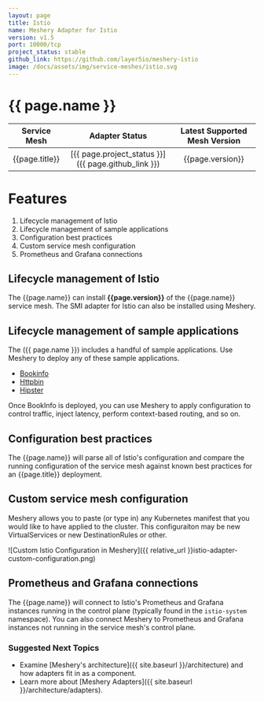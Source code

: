 ```yaml
---
layout: page
title: Istio
name: Meshery Adapter for Istio
version: v1.5
port: 10000/tcp
project_status: stable
github_link: https://github.com/layer5io/meshery-istio
image: /docs/assets/img/service-meshes/istio.svg
---
```

# {{ page.name }}

| Service Mesh   | Adapter Status | Latest Supported Mesh Version |
| :------------: | :------------:   | :------------:              |
| {{page.title}} | [{{ page.project_status }}]({{ page.github_link }}) | {{page.version}}  |

# Features
1. Lifecycle management of Istio
1. Lifecycle management of sample applications
1. Configuration best practices
1. Custom service mesh configuration
1. Prometheus and Grafana connections

## Lifecycle management of Istio

The {{page.name}} can install **{{page.version}}** of the {{page.name}} service mesh. The SMI adapter for Istio can also be installed using Meshery.

## Lifecycle management of sample applications

The ({{ page.name }}) includes a handful of sample applications. Use Meshery to deploy any of these sample applications.

- [Bookinfo](https://github.com/istio/istio/tree/master/samples/bookinfo)
- [Httpbin](https://httpbin.org/)
- [Hipster](https://github.com/GoogleCloudPlatform/microservices-demo)

Once BookInfo is deployed, you can use Meshery to apply configuration to control traffic, inject latency, perform context-based routing, and so on.

## Configuration best practices
The {{page.name}} will parse all of Istio's configuration and compare the running configuration of the service mesh against known best practices for an {{page.title}} deployment.

## Custom service mesh configuration

Meshery allows you to paste (or type in) any Kubernetes manifest that you would like to have applied to the cluster. This configuraiton may be new VirtualServices or new DestinationRules or other.

 ![Custom Istio Configuration in Meshery]({{ relative_url }}istio-adapter-custom-configuration.png)

## Prometheus and Grafana connections

The {{page.name}} will connect to Istio's Prometheus and Grafana instances running in the control plane (typically found in the `istio-system` namespace). You can also connect Meshery to Prometheus and Grafana instances not running in the service mesh's control plane.

### Suggested Next Topics

- Examine [Meshery's architecture]({{ site.baseurl }}/architecture) and how adapters fit in as a component.
- Learn more about [Meshery Adapters]({{ site.baseurl }}/architecture/adapters).